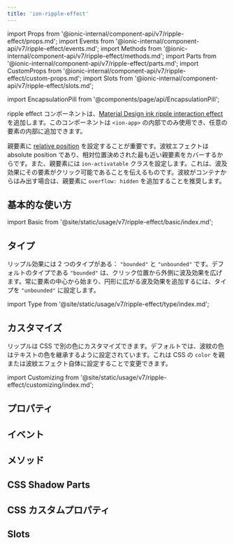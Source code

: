 ```yaml
---
title: 'ion-ripple-effect'
---
```


import Props from '@ionic-internal/component-api/v7/ripple-effect/props.md';
import Events from '@ionic-internal/component-api/v7/ripple-effect/events.md';
import Methods from '@ionic-internal/component-api/v7/ripple-effect/methods.md';
import Parts from '@ionic-internal/component-api/v7/ripple-effect/parts.md';
import CustomProps from '@ionic-internal/component-api/v7/ripple-effect/custom-props.md';
import Slots from '@ionic-internal/component-api/v7/ripple-effect/slots.md';

import EncapsulationPill from '@components/page/api/EncapsulationPill';

<head>
  <title>ion-ripple-effect: Ripple Effect Component for Ionic Apps</title>
  <meta
    name="description"
    content="ripple effect buttonコンポーネントは、Material Designインクのリップルインタラクション効果を追加します。ion-appでのみ使用可能で、任意のコンポーネントに追加することができます。"
  />
</head>

<EncapsulationPill type="shadow" />

ripple effect コンポーネントは、[Material Design ink ripple interaction effect](https://material.io/develop/web/supporting/ripple)を追加します。このコンポーネントは `<ion-app>` の内部でのみ使用でき、任意の要素の内部に追加できます。

親要素に [relative position](https://developer.mozilla.org/en-US/docs/Web/CSS/position) を設定することが重要です。波紋エフェクトは absolute position であり、相対位置決めされた最も近い親要素をカバーするからです。また、親要素には `ion-activatable` クラスを設定します。これは、波及効果にその要素がクリック可能であることを伝えるものです。波紋がコンテナからはみ出す場合は、親要素に `overflow: hidden` を追加することを推奨します。

## 基本的な使い方

import Basic from '@site/static/usage/v7/ripple-effect/basic/index.md';

<Basic />

## タイプ

リップル効果には 2 つのタイプがある： `"bounded"` と `"unbounded"` です。デフォルトのタイプである `"bounded"` は、クリック位置から外側に波及効果を広げます。常に要素の中心から始まり、円形に広がる波及効果を追加するには、タイプを `"unbounded"` に設定します。

import Type from '@site/static/usage/v7/ripple-effect/type/index.md';

<Type />

## カスタマイズ

リップルは CSS で別の色にカスタマイズできます。デフォルトでは、波紋の色はテキストの色を継承するように設定されています。これは CSS の `color` を親または波紋エフェクト自体に設定することで変更できます。

import Customizing from '@site/static/usage/v7/ripple-effect/customizing/index.md';

<Customizing />

## プロパティ

<Props />

## イベント

<Events />

## メソッド

<Methods />

## CSS Shadow Parts

<Parts />

## CSS カスタムプロパティ

<CustomProps />

## Slots

<Slots />
